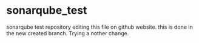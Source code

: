 # sonarqube_test
sonarqube test repository
editing this file on github website. 
this is done in the new created branch. 
Trying a nother change.
